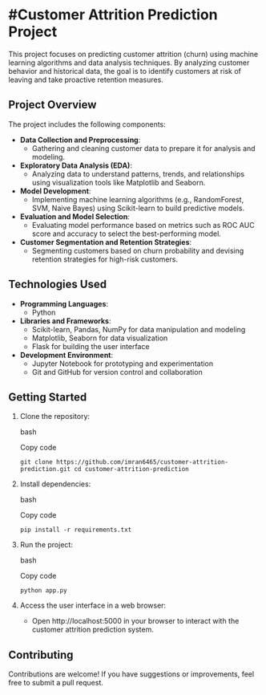 #Customer Attrition Prediction Project
=====================================

This project focuses on predicting customer attrition (churn) using machine learning algorithms and data analysis techniques. By analyzing customer behavior and historical data, the goal is to identify customers at risk of leaving and take proactive retention measures.

Project Overview
----------------

The project includes the following components:

*   **Data Collection and Preprocessing**:
    *   Gathering and cleaning customer data to prepare it for analysis and modeling.
*   **Exploratory Data Analysis (EDA)**:
    *   Analyzing data to understand patterns, trends, and relationships using visualization tools like Matplotlib and Seaborn.
*   **Model Development**:
    *   Implementing machine learning algorithms (e.g., RandomForest, SVM, Naive Bayes) using Scikit-learn to build predictive models.
*   **Evaluation and Model Selection**:
    *   Evaluating model performance based on metrics such as ROC AUC score and accuracy to select the best-performing model.
*   **Customer Segmentation and Retention Strategies**:
    *   Segmenting customers based on churn probability and devising retention strategies for high-risk customers.

Technologies Used
-----------------

*   **Programming Languages**:
    *   Python
*   **Libraries and Frameworks**:
    *   Scikit-learn, Pandas, NumPy for data manipulation and modeling
    *   Matplotlib, Seaborn for data visualization
    *   Flask for building the user interface
*   **Development Environment**:
    *   Jupyter Notebook for prototyping and experimentation
    *   Git and GitHub for version control and collaboration

Getting Started
---------------

1.  Clone the repository:
    
    bash
    
    Copy code
    
    `git clone https://github.com/imran6465/customer-attrition-prediction.git cd customer-attrition-prediction`
    
2.  Install dependencies:
    
    bash
    
    Copy code
    
    `pip install -r requirements.txt`
    
3.  Run the project:
    
    bash
    
    Copy code
    
    `python app.py`
    
4.  Access the user interface in a web browser:
    
    *   Open http://localhost:5000 in your browser to interact with the customer attrition prediction system.

Contributing
------------

Contributions are welcome! If you have suggestions or improvements, feel free to submit a pull request.
